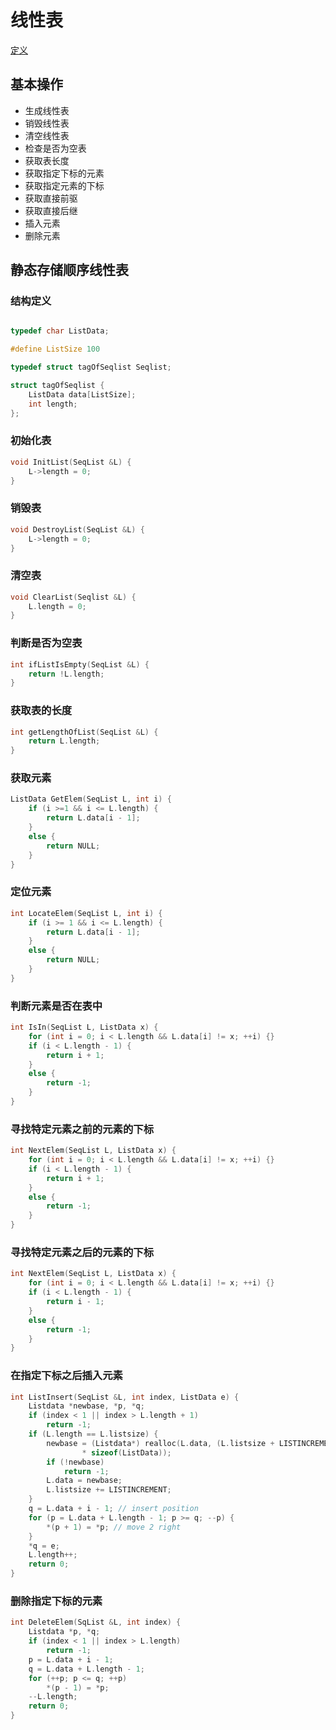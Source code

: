 # 线性表

[定义](/doc/definitions.pdf)

## 基本操作

- 生成线性表
- 销毁线性表
- 清空线性表
- 检查是否为空表
- 获取表长度
- 获取指定下标的元素
- 获取指定元素的下标
- 获取直接前驱
- 获取直接后继
- 插入元素
- 删除元素

## 静态存储顺序线性表

### 结构定义
```c++

typedef char ListData;

#define ListSize 100

typedef struct tagOfSeqlist Seqlist;

struct tagOfSeqlist {
    ListData data[ListSize];
    int length;
}; 
```

### 初始化表
```c++
void InitList(SeqList &L) {
    L->length = 0;
}
```

### 销毁表
```c++
void DestroyList(SeqList &L) {
    L->length = 0;
}
```

### 清空表
```c++
void ClearList(Seqlist &L) {
    L.length = 0;
}
```

### 判断是否为空表
```c++
int ifListIsEmpty(SeqList &L) {
    return !L.length;
}
```

### 获取表的长度
```c++
int getLengthOfList(SeqList &L) {
    return L.length;
}
```

### 获取元素
```c++
ListData GetElem(SeqList L, int i) {
    if (i >=1 && i <= L.length) {
        return L.data[i - 1];
    }
    else {
        return NULL;
    }
}
```

### 定位元素
```c++
int LocateElem(SeqList L, int i) {
    if (i >= 1 && i <= L.length) {
        return L.data[i - 1];
    }
    else {
        return NULL;
    }
}
```

### 判断元素是否在表中
```c++
int IsIn(SeqList L, ListData x) {
    for (int i = 0; i < L.length && L.data[i] != x; ++i) {}
    if (i < L.length - 1) {
        return i + 1;
    }
    else {
        return -1;
    }
}
```

### 寻找特定元素之前的元素的下标
```c++
int NextElem(SeqList L, ListData x) {
    for (int i = 0; i < L.length && L.data[i] != x; ++i) {}
    if (i < L.length - 1) {
        return i + 1;
    }
    else {
        return -1;
    }
}
```

### 寻找特定元素之后的元素的下标
```c++
int NextElem(SeqList L, ListData x) {
    for (int i = 0; i < L.length && L.data[i] != x; ++i) {}
    if (i < L.length - 1) {
        return i - 1;
    }
    else {
        return -1;
    }
}
```

### 在指定下标之后插入元素
```c++
int ListInsert(SeqList &L, int index, ListData e) {
    Listdata *newbase, *p, *q;
    if (index < 1 || index > L.length + 1)
        return -1;
    if (L.length == L.listsize) {
        newbase = (Listdata*) realloc(L.data, (L.listsize + LISTINCREMENT)
                * sizeof(ListData));
        if (!newbase)
            return -1;
        L.data = newbase;
        L.listsize += LISTINCREMENT;
    }
    q = L.data + i - 1; // insert position
    for (p = L.data + L.length - 1; p >= q; --p) {
        *(p + 1) = *p; // move 2 right
    }
    *q = e;
    L.length++;
    return 0;
}
```

### 删除指定下标的元素
```c++
int DeleteElem(SqList &L, int index) {
    Listdata *p, *q;
    if (index < 1 || index > L.length)
        return -1;
    p = L.data + i - 1;
    q = L.data + L.length - 1;
    for (++p; p <= q; ++p)
        *(p - 1) = *p;
    --L.length;
    return 0;
}
```
